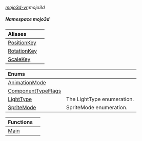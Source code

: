 _[mojo3d-vr](../../modules/mojo3d-vr/mojo3d-vr-module.md):mojo3d_
##### Namespace mojo3d

| Aliases | |
|:---|:---|
| [PositionKey](mojo3d-positionkey.md) |  |
| [RotationKey](mojo3d-rotationkey.md) |  |
| [ScaleKey](mojo3d-scalekey.md) |  |

| Enums | |
|:---|:---|
| [AnimationMode](mojo3d-animationmode.md) |  |
| [ComponentTypeFlags](mojo3d-componenttypeflags.md) |  |
| [LightType](mojo3d-lighttype.md) | The LightType enumeration. |
| [SpriteMode](mojo3d-spritemode.md) | SpriteMode enumeration. |

| Functions | |
|:---|:---|
| [Main](mojo3d-main.md) |  |
